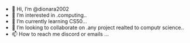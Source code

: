 - 👋 Hi, I’m @dionara2002
- 👀 I’m interested in .computing..
- 🌱 I’m currently learning CS50...
- 💞️ I’m looking to collaborate on .any project realted to computr science..
- 📫 How to reach me discord or emails ...

<!---
dionara2002/dionara2002 is a ✨ special ✨ repository because its `README.md` (this file) appears on your GitHub profile.
You can click the Preview link to take a look at your changes.
--->
